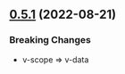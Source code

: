 ## [0.5.1](https://github.com/a112121788/pvue/compare/0.5.0...0.5.1) (2022-08-21)

### Breaking Changes 

- v-scope => v-data
